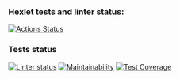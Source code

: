 ### Hexlet tests and linter status:
[![Actions Status](https://github.com/natakhrom/frontend-project-lvl3/workflows/hexlet-check/badge.svg)](https://github.com/natakhrom/frontend-project-lvl3/actions)

### Tests status
[![Linter status](https://github.com/natakhrom/frontend-project-lvl3/actions/workflows/thirdProject-check/badge.svg)](https://github.com/natakhrom/frontend-project-lvl3/actions)
[![Maintainability](https://api.codeclimate.com/v1/badges/653b4d0255d3d2f69412/maintainability)](https://codeclimate.com/github/natakhrom/frontend-project-lvl3/maintainability)
[![Test Coverage](https://api.codeclimate.com/v1/badges/653b4d0255d3d2f69412/test_coverage)](https://codeclimate.com/github/natakhrom/frontend-project-lvl3/test_coverage)
